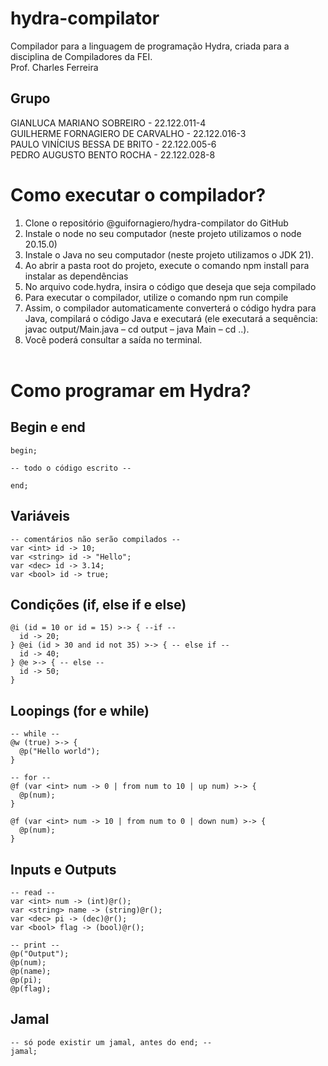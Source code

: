 # hydra-compilator
Compilador para a linguagem de programação Hydra, criada para a disciplina de Compiladores da FEI.<br>
Prof. Charles Ferreira

## Grupo
GIANLUCA MARIANO SOBREIRO - 22.122.011-4<br>
GUILHERME FORNAGIERO DE CARVALHO - 22.122.016-3<br>
PAULO VINÍCIUS BESSA DE BRITO - 22.122.005-6<br>
PEDRO AUGUSTO BENTO ROCHA - 22.122.028-8<br>


# Como executar o compilador?
1.	Clone o repositório @guifornagiero/hydra-compilator do GitHub <br>
2.	Instale o node no seu computador (neste projeto utilizamos o node 20.15.0) <br>
3.	Instale o Java no seu computador (neste projeto utilizamos o JDK 21). <br>
4.	Ao abrir a pasta root do projeto, execute o comando npm install para instalar as dependências <br>
5.	No arquivo code.hydra, insira o código que deseja que seja compilado <br>
6.	Para executar o compilador, utilize o comando npm run compile <br>
7.	Assim, o compilador automaticamente converterá o código hydra para Java, compilará o código Java e executará (ele executará a sequência: javac output/Main.java – cd output – java Main – cd ..). <br>
8.	Você poderá consultar a saída no terminal. <br><br>

# Como programar em Hydra?
## Begin e end
```
begin;

-- todo o código escrito --

end;
```

## Variáveis
```
-- comentários não serão compilados --
var <int> id -> 10;
var <string> id -> "Hello";
var <dec> id -> 3.14;
var <bool> id -> true;
```

## Condições (if, else if e else)
```
@i (id = 10 or id = 15) >-> { --if --
  id -> 20;
} @ei (id > 30 and id not 35) >-> { -- else if --
  id -> 40;
} @e >-> { -- else --
  id -> 50;
}
```

## Loopings (for e while)
```
-- while --
@w (true) >-> {
  @p("Hello world");
}

-- for --
@f (var <int> num -> 0 | from num to 10 | up num) >-> {
  @p(num);
}

@f (var <int> num -> 10 | from num to 0 | down num) >-> {
  @p(num);
}
```

## Inputs e Outputs
```
-- read --
var <int> num -> (int)@r();
var <string> name -> (string)@r();
var <dec> pi -> (dec)@r();
var <bool> flag -> (bool)@r();

-- print --
@p("Output");
@p(num);
@p(name);
@p(pi);
@p(flag);
```

## Jamal
```
-- só pode existir um jamal, antes do end; --
jamal;
```

